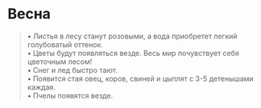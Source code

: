 # Весна

> **•** Листья в лесу станут розовыми, а вода приобретет легкий голубоватый оттенок. \
> **•** Цветы будут появляться везде. Весь мир почувствует себя цветочным лесом! \
> **•** Снег и лед быстро тают. \
> **•** Появится стая овец, коров, свиней и цыплят с 3-5 детенышами каждая. \
> **•** Пчелы появятся везде.
